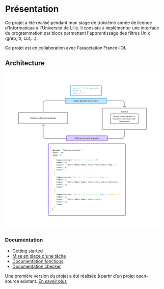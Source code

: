 # Présentation
Ce projet a été réalisé pendant mon stage de troisième année de licence d'Informatique à l'Université de Lille. Il consiste à implémenter une interface de programmation par blocs permettant l'apprentissage des filtres Unix (grep, tr, cut,...).


Ce projet est en collaboration avec l'association France-IOI.

## Architecture
![Architecture](../architecture.png)


### Documentation
* [Getting started](https://github.com/UnixFilters/unixfilters-franceIOI/blob/main/README.md)
* [Mise en place d'une tâche](https://github.com/UnixFilters/unixfilters-franceIOI/blob/main/docs/init_task.md)
* [Documentation fonctions](https://unixfilters.github.io/unixfilters-docs/)
* [Documentation checker](https://github.com/UnixFilters/checker/blob/main/docs/documentation_checker.md)


Une première version du projet a été réalisée à partir d’un projet open-source existant.
[En savoir plus]()
